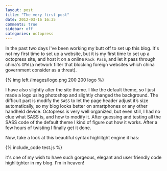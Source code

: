 ```yaml
---
layout: post
title: "The very first post"
date: 2012-03-16 16:35
comments: true
sidebar: off
categories: octopress
---
```


In the past two days I've been working my butt off to set up this blog. It's not my first time to set up a website, but it is my first time to set up a octopress site, and host it on a online `Rack PasS`, and let it pass through china's `GFW` (a network filter that blocking foreign websites which china government consider as a threat). 

{% img left /images/logo.png 200 200 logo %}


I have also slightly alter the site theme. I like the default theme, so I just made a logo using photoshop and slightly changed the background. The difficult part is modify the `SASS` to let the page header adjust it’s size automatically, so my blog looks better on smartphones or any other handheld device. Octopress is very well organized, but even still, I had no clue what SASS is, and how to modify it.  After guessing and testing all the SASS code of the default theme I kind of figure out how it works. After a few hours of twisting I finally get it done.<!-- more -->

Now, take a look at this beautiful syntax highlitght engine it has:

{% include_code test.js %}

it's one of my wish to have such gorgeous, elegant and user friendly code highlitghter in my blog. I'm in heaven!